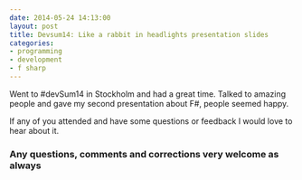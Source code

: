 ```yaml
---
date: 2014-05-24 14:13:00
layout: post
title: Devsum14: Like a rabbit in headlights presentation slides
categories:
- programming 
- development
- f sharp
---
```


Went to #devSum14 in Stockholm and had a great time. Talked to amazing people and gave my second presentation about F#, people seemed happy. 

<script async class="speakerdeck-embed" data-id="64cd51d0c57f0131946306305ec17342" data-ratio="1.33333333333333" src="//speakerdeck.com/assets/embed.js"></script>

If any of you attended and have some questions or feedback I would love to hear about it.

### Any questions, comments and corrections very welcome as always


